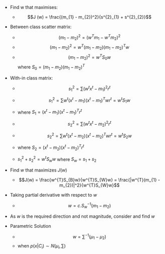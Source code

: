 - Find w that maximises:
	- $$J (w) = \frac{(m_{1} - m_{2})^2}{s^{2}_{1} + s^{2}_{2}}$$
- Between class scatter matrix:
	- $$(m_{1} - m_{2})^{2}= (w^{T}m_{1}- w^{T}m_{2})^2$$
	- $$(m_{1} - m_{2})^{2}= w^{T}(m_{1} - m_{2})(m_{1}- m_{2})^{T}w$$
	- $$(m_{1} - m_{2})^{2}= w^{T}S_{0}w$$ where $S_{0} = (m_{1} - m_{2})(m_{1}- m_{2})^{T}$ 
- With-in class matrix:
	- $$s^{2}_{1}= \sum(w^{t}x^{t}-m_{1})^{2}r^{t}$$
	- $$s^{2}_{1} = \sum w^{t}(x^{t}- m_{1})(x^{t}-m_{1})^{T}wr^{t} = w^{t}S_{1}w$$
	- where $S_{1} = (x^{t}- m_{1})(x^{t}-m_{1})^{T}r^t$

	- $$s^{2}_{2}= \sum(w^{t}x^{t}-m_{2})^{2}r^{t}$$
	- $$s^{2}_{2} = \sum w^{t}(x^{t}- m_{2})(x^{t}-m_{2})^{T}wr^{t} = w^{t}S_{2}w$$
	- where $S_{2} = (x^{t}- m_{2})(x^{t}-m_{2})^{T}r^t$

	- $s_{1}^{2}+s_{2}^{2}= w^{t}S_{w}w$ where $S_{w} = s_{1} + s_{2}$

- Find $w$ that maximizes $J(w)$
	- $$J(w) = \frac{w^{T}S_{B}w}{w^{T}S_{W}w} = \frac{|w^{T}(m_{1} - m_{2})|^2}{w^{T}S_{W}w}$$
- Taking partial derivative with respect to $w$
	- $$w = c.S^{-1}_{w}(m_{1} - m_{2})$$
- As $w$ is the required direction and not magnitude, consider and find $w$
- Parametric Solution
	- $$w = \sum^{-1}(\mu_{1} - \mu_{2})$$
	- when $p(x|C_{i}) \sim N\left( \mu_{i}, \sum \right)$

